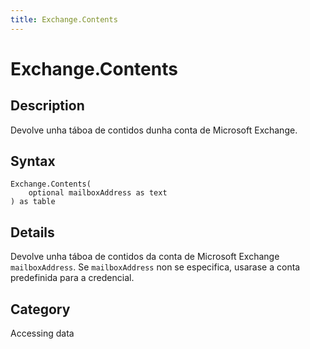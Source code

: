 ```yaml
---
title: Exchange.Contents
---
```


# Exchange.Contents


## Description

Devolve unha táboa de contidos dunha conta de Microsoft Exchange.


## Syntax

```powerquery
Exchange.Contents(
    optional mailboxAddress as text
) as table
```


## Details

Devolve unha táboa de contidos da conta de Microsoft Exchange <code>mailboxAddress</code>. Se <code>mailboxAddress</code> non se especifica, usarase a conta predefinida para a credencial.



## Category
Accessing data

